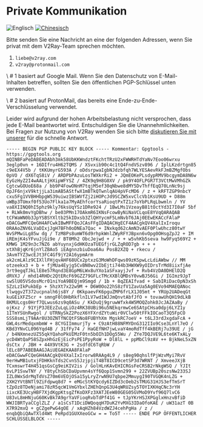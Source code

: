 # Private Kommunikation

![Englisch](../resources/englishc.svg) [![Chinesisch](../resources/chinese.svg)](.https://www.v2ray.com/chapter_00/pgp.html)

Bitte senden Sie eine Nachricht an eine der folgenden Adressen, wenn Sie privat mit dem V2Ray-Team sprechen möchten.

1. `liebe@v2ray.com`
2. `v2ray@protonmail.com`

\ # 1 basiert auf Google Mail. Wenn Sie den Datenschutz von E-Mail-Inhalten betreffen, sollten Sie den öffentlichen PGP-Schlüssel unten verwenden.

\ # 2 basiert auf ProtonMail, das bereits eine Ende-zu-Ende-Verschlüsselung verwendet.

Leider wird aufgrund der hohen Arbeitsbelastung nicht versprochen, dass jede E-Mail beantwortet wird. Entschuldigen Sie die Unannehmlichkeiten. Bei Fragen zur Nutzung von V2Ray wenden Sie sich bitte [diskutieren Sie mit unserer](../get_started/issue.md) für die schnelle Antwort.

```text
----- BEGIN PGP PUBLIC KEY BLOCK ----- Kommentar: Gpgtools - https://gpgtools.org mQINBFaPeDABEADAbh3mk58UbKKWndztFKchtTRzU2xFWWRHTdYaNv7Eoo06wrxu 3eglp0vn + 16DIfru4H62TQMS / XSvxib90c4c1tQ4FndVSzv896 / IplLKzdrtgn85 c9eEX4V5b / tKKUmyrG593A / oDdsrpwaIgbNJdzbfqh7WLYESAevRkFJmBZMgfObs 0pVO / dX6TqS8iV / ARDPbPAzuLosTWXkrRi2 + JQmEOKePLsdypRMV9bcgymDA8N6w EyGzHyZ2I4wAALtjHXipWFYSZ / 4ZK9q9H8G0XV / pk9Y4OFLPGR7T3VCtMwVMhGZk CgtcwGOUoE68a / bb9P4FowONnM7tqjM5ef30qNbwe8dMY5DvThffEqQ70LnNc9sj OpJF6njxV9ktjjLa3imAB5AStfwX1mBTkQTwnlqAU4pVFcMD6 / z + kRFTZGP9nbcY cxu5Fg1VVBHHbpgWS39uiwzIBSWVfZj2iHOPcJd9SCZW5xvClcVb1KsU9UD + D88m uWBp3TUmxf0f53Uo7Flka1a7MyAEhfcorYsaRioqtPxTZ1z7oYbPLRqLbwmln / YV va8XIINQ0hI5phz9kly76ksUqYSz1DRe924 / 1BwLMs1VzeayB81tOctYd3I7I0aF 5bf + RLWk0mvYgDBhw / be03PMn17OAkmR6IKNsFcowByNiNaVCLqoE8YVqQARAQAB tCFWaWN0b3JpYSBSYXltb25kIDxsb3ZlQHYycmF5LmNvbT6JAj0EEwEKACcFAlaP eDACGwMFCQeGH4AFCwkIBwMFFQoJCAsFFgIDAQACHgECF4AACgkQV4XalIxIroqu ORAAoZNV6LVaDIxjJgH7BFh0oDNEa7Qac + INxkqd62cAmN3vAEF0PlwUhcz80twY WvSPMwiLg85w dg / TzM8Ps8umWT6d9rhpkWnlZWyRFYJBpxn6vOpg0OHsgZpJ2 + IM iREmjK4sYFvuJjGi9e / BT0Mh2 ObcJejwd + / + + w5vhKb5seva hw9Fyq569Y2 + KMWG 1M29n3c7NZ6 abYuynxjGdHKOzaTUEGfjrGLZqROD7gb + + + xtXhBjqKr6jnYlZBAo5 iEAgnnzbiuDoa6Au PosB2XZQ + rkecu / 3AvmTYZ3wcEJt3FC4Gf9jY2A16ypmArm ak2cmLAlz9CIXllFHjqvAHF68UCx2ptxzG3MoWhDFqws09zKSpwLcLdiAWbw // MM otzeekx3 + b + fjMUa4Eyjg5CvBN0wv2IbEjti744b3HWXW9yOIDrsTrMd8iixfjAe 3rt9egqTJkLlE8e57Rqnd3E8GpM6LWx8uYXo1aSFxayjJvf + Rvb4VzDA0DHElD2Q dRVXJ / mhd14RHDc2QtERcF69GZZ79GFLcTMcXXBlQMDsY0vwBJ56Gi / IGImz9JpT swSlU05VSdosMcr01niYoA9BEQjm9Smgd / 1b + 8qZEAIfvad + SabIRiDacOpN3xSh SZzLzIkPukbEp + 5hzXt7x22w9M + D6W0Oo22hS8zfV1ZavUa5Ag0EVo94MAEQANoc tlwqgv2T372ucpnalh6js8Y / 0KkpaevFK6pguZMP6frLX1J05mt + YRUp2UADeqGt kuGEiXFZ5cr + smngF0l0HbRkflnILV7wd1WJJmQnvtAbfJfO + tovawUhQH19dLkB 8KMULcgs0Hrf7QLwus6zs9q0ASu / KkDuQj9gruwWfxk4W5MOQZohk0JcJAZAaBy / ojKxz / 91YjP3JEEzZuLqLiOz4RK38UBi96u5NEkqrmwCe6SAtpCHsa0dpj6LYZ1y 1ITmYSUnRwgol / UTRNySkZ2PozX6YFXrdZYtuWir0VClw50tFFkIOCaoT3Q5FpCO SSS8smLjT9AAr8U3OZNTfNCQtFSNo8FUBYhXm MgskRC7oeV + t6LJ3rdJxgdaFcA + GWL4srMedqxmbmW + 8CYGIImmurjTy + C9zAtH88NFMYDnG312IIo9Cse3LnYl7eO / KBd3YNvCL096Yqd4B / 31fFy74 / HaGEfNH7jwLvaY4moRdTff4kBERj7u39UE / jG / b4NXmnezUZ55qkYQahoPkUIMzF0tn5bOIh1DOg55Wu / ZYe7DQJVE9L6te6KTxALy ycD4WtQaP58SZpxHhGzEjEicPsPE1PpyRoW + Dl8lL + ppMbCl9zAV ++ BjkNeL5xZN dsCtx / JBH + 44X9VtK3G + 2sdfdC6TqRbW / lELc8P7ABEBAAGJAiUEGAEKAA8FAlaP eDACGwwFCQeGH4AACgkQV4XalIxIrorw8RAAg4L9 / s8eg90qhslfPjWzvMyi7RvV 9erHwMB1utxjFDHKknTds2CvnS5JzjpjiT4BT8ICD9cetSP3d7WRNT / XmveeJXjB TCxmswrT4H451qsGsCg9eiKIV2is / GolHLnKAvEHICRGsFeCRSB2rNkgWSQ / YJIt 6vLP1SvwTNY / Y8tyChSbCDaUpvmn4sYf6Qop1Svmn299 + 22ZVUBp20szsNw233SJ IZL0WxSdrMqTdVsZ70m6VEOjOSa15yLryZrwN9U7qbpe2MmuygI90TVGQK4nLZG + 2XH2YVtBNTl9ZiFdpwq8d7 + eMGcStKYQcdy6IZDd3cOeb2sTMUG31HJS3efTmSrT tZpOz8TDeNjami78zR5qcW1VmGYbxlZHEhQnpG3U4qWRUZsy5TOYIXKHqCNc3rYH iixcKE3UcyHBF7XjdKgpKtsgZfKoDXFz3XATJEeW80GEG05GVMoD9Yvf96Q7lvC6 U83vL8mHNjuG60KvBk7A9grYaVFioqRvbTdPf41G + tJpYKrHSJXPGglxHnzvBfiD WWJIBRTyaCCglZLZ / a1sCsT1DciDWQoqqH7DuK2YvMXG3IDaOfoKAE / uW31azT 0B X7R92mxQ + gCZgePwG4gOE / xAqHZh84VzdWZJ4cehPgHa / z / enqbQbiQAwTXld4Wt PeRpd1GUXXeoGCw = = To5T ----- ENDE PGP ÖFFENTLICHER SCHLÜSSELBLOCK -----
```